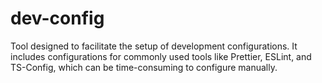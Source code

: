 # dev-config
Tool designed to facilitate the setup of development configurations. It includes configurations for commonly used tools like Prettier, ESLint, and TS-Config, which can be time-consuming to configure manually. 
